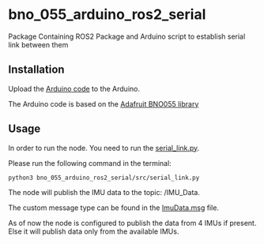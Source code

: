 # bno_055_arduino_ros2_serial
Package Containing ROS2 Package and Arduino script to establish serial link between them

## Installation

Upload the [Arduino code](https://github.com/ASU-RISE-Lab/bno_055_arduino_ros2_serial/blob/main/arduino_code/multi_imu/multi_imu.ino) to the Arduino. 

The Arduino code is based on the [Adafruit BNO055 library](https://www.arduino.cc/reference/en/libraries/adafruit-bno055/)

## Usage

In order to run the node. You need to run the [serial_link.py](https://github.com/ASU-RISE-Lab/bno_055_arduino_ros2_serial/blob/main/src/serial_link.py). 

Please run the following command in the terminal:

```bash
python3 bno_055_arduino_ros2_serial/src/serial_link.py
```

The node will publish the IMU data to the topic: /IMU_Data. 

The custom message type can be found in the [ImuData.msg](https://github.com/ASU-RISE-Lab/bno_055_arduino_ros2_serial/blob/main/msg/ImuData.msg) file.

As of now the node is configured to publish the data from 4 IMUs if present. Else it will publish data only from the available IMUs. 



